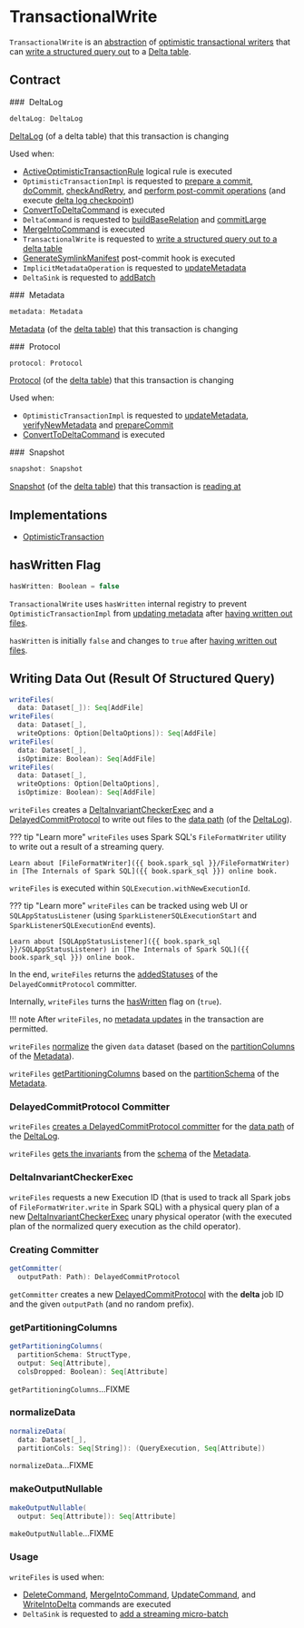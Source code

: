 # TransactionalWrite

`TransactionalWrite` is an [abstraction](#contract) of [optimistic transactional writers](#implementations) that can [write a structured query out](#writeFiles) to a [Delta table](#deltaLog).

## Contract

### <span id="deltaLog"> DeltaLog

```scala
deltaLog: DeltaLog
```

[DeltaLog](DeltaLog.md) (of a delta table) that this transaction is changing

Used when:

* [ActiveOptimisticTransactionRule](ActiveOptimisticTransactionRule.md) logical rule is executed
* `OptimisticTransactionImpl` is requested to [prepare a commit](OptimisticTransactionImpl.md#prepareCommit), [doCommit](OptimisticTransactionImpl.md#doCommit), [checkAndRetry](OptimisticTransactionImpl.md#checkAndRetry), and [perform post-commit operations](OptimisticTransactionImpl.md#postCommit) (and execute [delta log checkpoint](Checkpoints.md#checkpoint))
* [ConvertToDeltaCommand](commands/convert/ConvertToDeltaCommand.md) is executed
* `DeltaCommand` is requested to [buildBaseRelation](commands/DeltaCommand.md#buildBaseRelation) and [commitLarge](commands/DeltaCommand.md#commitLarge)
* [MergeIntoCommand](commands/merge/MergeIntoCommand.md) is executed
* `TransactionalWrite` is requested to [write a structured query out to a delta table](#writeFiles)
* [GenerateSymlinkManifest](GenerateSymlinkManifest.md) post-commit hook is executed
* `ImplicitMetadataOperation` is requested to [updateMetadata](ImplicitMetadataOperation.md#updateMetadata)
* `DeltaSink` is requested to [addBatch](DeltaSink.md#addBatch)

### <span id="metadata"> Metadata

```scala
metadata: Metadata
```

[Metadata](Metadata.md) (of the [delta table](#deltaLog)) that this transaction is changing

### <span id="protocol"> Protocol

```scala
protocol: Protocol
```

[Protocol](Protocol.md) (of the [delta table](#deltaLog)) that this transaction is changing

Used when:

* `OptimisticTransactionImpl` is requested to [updateMetadata](OptimisticTransactionImpl.md#updateMetadata), [verifyNewMetadata](OptimisticTransactionImpl.md#verifyNewMetadata) and [prepareCommit](OptimisticTransactionImpl.md#prepareCommit)
* [ConvertToDeltaCommand](commands/convert/ConvertToDeltaCommand.md) is executed

### <span id="snapshot"> Snapshot

```scala
snapshot: Snapshot
```

[Snapshot](Snapshot.md) (of the [delta table](#deltaLog)) that this transaction is [reading at](OptimisticTransactionImpl.md#readVersion)

## Implementations

* [OptimisticTransaction](OptimisticTransaction.md)

## <span id="hasWritten"> hasWritten Flag

```scala
hasWritten: Boolean = false
```

`TransactionalWrite` uses `hasWritten` internal registry to prevent `OptimisticTransactionImpl` from [updating metadata](OptimisticTransactionImpl.md#updateMetadata) after [having written out files](#writeFiles).

`hasWritten` is initially `false` and changes to `true` after [having written out files](#writeFiles).

## <span id="writeFiles"> Writing Data Out (Result Of Structured Query)

```scala
writeFiles(
  data: Dataset[_]): Seq[AddFile]
writeFiles(
  data: Dataset[_],
  writeOptions: Option[DeltaOptions]): Seq[AddFile]
writeFiles(
  data: Dataset[_],
  isOptimize: Boolean): Seq[AddFile]
writeFiles(
  data: Dataset[_],
  writeOptions: Option[DeltaOptions],
  isOptimize: Boolean): Seq[AddFile]
```

`writeFiles` creates a [DeltaInvariantCheckerExec](DeltaInvariantCheckerExec.md) and a [DelayedCommitProtocol](DelayedCommitProtocol.md) to write out files to the [data path](DeltaLog.md#dataPath) (of the [DeltaLog](#deltaLog)).

??? tip "Learn more"
    `writeFiles` uses Spark SQL's `FileFormatWriter` utility to write out a result of a streaming query.

    Learn about [FileFormatWriter]({{ book.spark_sql }}/FileFormatWriter) in [The Internals of Spark SQL]({{ book.spark_sql }}) online book.

`writeFiles` is executed within `SQLExecution.withNewExecutionId`.

??? tip "Learn more"
    `writeFiles` can be tracked using web UI or `SQLAppStatusListener` (using `SparkListenerSQLExecutionStart` and `SparkListenerSQLExecutionEnd` events).

    Learn about [SQLAppStatusListener]({{ book.spark_sql }}/SQLAppStatusListener) in [The Internals of Spark SQL]({{ book.spark_sql }}) online book.

In the end, `writeFiles` returns the [addedStatuses](DelayedCommitProtocol.md#addedStatuses) of the `DelayedCommitProtocol` committer.

Internally, `writeFiles` turns the [hasWritten](#hasWritten) flag on (`true`).

!!! note
    After `writeFiles`, no [metadata updates](OptimisticTransactionImpl.md#updateMetadata-AssertionError-hasWritten) in the transaction are permitted.

`writeFiles` [normalize](#normalizeData) the given `data` dataset (based on the [partitionColumns](Metadata.md#partitionColumns) of the [Metadata](OptimisticTransactionImpl.md#metadata)).

`writeFiles` [getPartitioningColumns](#getPartitioningColumns) based on the [partitionSchema](Metadata.md#partitionSchema) of the [Metadata](OptimisticTransactionImpl.md#metadata).

### <span id="writeFiles-committer"> DelayedCommitProtocol Committer

`writeFiles` [creates a DelayedCommitProtocol committer](#getCommitter) for the [data path](DeltaLog.md#dataPath) of the [DeltaLog](#deltaLog).

`writeFiles` [gets the invariants](Invariants.md#getFromSchema) from the [schema](Metadata.md#schema) of the [Metadata](OptimisticTransactionImpl.md#metadata).

### <span id="writeFiles-DeltaInvariantCheckerExec"><span id="writeFiles-FileFormatWriter"> DeltaInvariantCheckerExec

`writeFiles` requests a new Execution ID (that is used to track all Spark jobs of `FileFormatWriter.write` in Spark SQL) with a physical query plan of a new [DeltaInvariantCheckerExec](DeltaInvariantCheckerExec.md) unary physical operator (with the executed plan of the normalized query execution as the child operator).

### <span id="getCommitter"> Creating Committer

```scala
getCommitter(
  outputPath: Path): DelayedCommitProtocol
```

`getCommitter` creates a new [DelayedCommitProtocol](DelayedCommitProtocol.md) with the **delta** job ID and the given `outputPath` (and no random prefix).

### <span id="getPartitioningColumns"> getPartitioningColumns

```scala
getPartitioningColumns(
  partitionSchema: StructType,
  output: Seq[Attribute],
  colsDropped: Boolean): Seq[Attribute]
```

`getPartitioningColumns`...FIXME

### <span id="normalizeData"> normalizeData

```scala
normalizeData(
  data: Dataset[_],
  partitionCols: Seq[String]): (QueryExecution, Seq[Attribute])
```

`normalizeData`...FIXME

### <span id="makeOutputNullable"> makeOutputNullable

```scala
makeOutputNullable(
  output: Seq[Attribute]): Seq[Attribute]
```

`makeOutputNullable`...FIXME

### <span id="writeFiles-usage"> Usage

`writeFiles` is used when:

* [DeleteCommand](commands/delete/DeleteCommand.md), [MergeIntoCommand](commands/merge/MergeIntoCommand.md), [UpdateCommand](commands/update/UpdateCommand.md), and [WriteIntoDelta](commands/WriteIntoDelta.md) commands are executed
* `DeltaSink` is requested to [add a streaming micro-batch](DeltaSink.md#addBatch)

